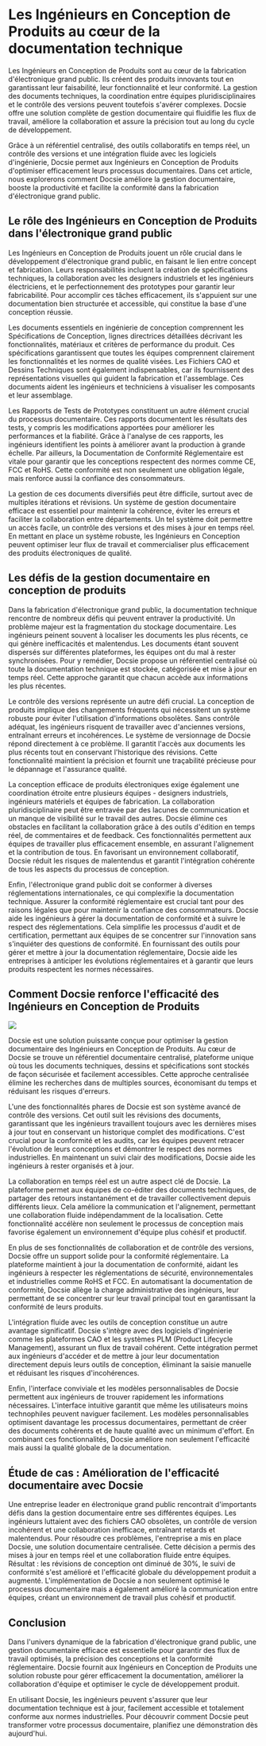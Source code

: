 # Les Ingénieurs en Conception de Produits au cœur de la documentation technique

Les Ingénieurs en Conception de Produits sont au cœur de la fabrication d'électronique grand public. Ils créent des produits innovants tout en garantissant leur faisabilité, leur fonctionnalité et leur conformité. La gestion des documents techniques, la coordination entre équipes pluridisciplinaires et le contrôle des versions peuvent toutefois s'avérer complexes. Docsie offre une solution complète de gestion documentaire qui fluidifie les flux de travail, améliore la collaboration et assure la précision tout au long du cycle de développement.

Grâce à un référentiel centralisé, des outils collaboratifs en temps réel, un contrôle des versions et une intégration fluide avec les logiciels d'ingénierie, Docsie permet aux Ingénieurs en Conception de Produits d'optimiser efficacement leurs processus documentaires. Dans cet article, nous explorerons comment Docsie améliore la gestion documentaire, booste la productivité et facilite la conformité dans la fabrication d'électronique grand public.

## Le rôle des Ingénieurs en Conception de Produits dans l'électronique grand public

Les Ingénieurs en Conception de Produits jouent un rôle crucial dans le développement d'électronique grand public, en faisant le lien entre concept et fabrication. Leurs responsabilités incluent la création de spécifications techniques, la collaboration avec les designers industriels et les ingénieurs électriciens, et le perfectionnement des prototypes pour garantir leur fabricabilité. Pour accomplir ces tâches efficacement, ils s'appuient sur une documentation bien structurée et accessible, qui constitue la base d'une conception réussie.

Les documents essentiels en ingénierie de conception comprennent les Spécifications de Conception, lignes directrices détaillées décrivant les fonctionnalités, matériaux et critères de performance du produit. Ces spécifications garantissent que toutes les équipes comprennent clairement les fonctionnalités et les normes de qualité visées. Les Fichiers CAO et Dessins Techniques sont également indispensables, car ils fournissent des représentations visuelles qui guident la fabrication et l'assemblage. Ces documents aident les ingénieurs et techniciens à visualiser les composants et leur assemblage.

Les Rapports de Tests de Prototypes constituent un autre élément crucial du processus documentaire. Ces rapports documentent les résultats des tests, y compris les modifications apportées pour améliorer les performances et la fiabilité. Grâce à l'analyse de ces rapports, les ingénieurs identifient les points à améliorer avant la production à grande échelle. Par ailleurs, la Documentation de Conformité Réglementaire est vitale pour garantir que les conceptions respectent des normes comme CE, FCC et RoHS. Cette conformité est non seulement une obligation légale, mais renforce aussi la confiance des consommateurs.

La gestion de ces documents diversifiés peut être difficile, surtout avec de multiples itérations et révisions. Un système de gestion documentaire efficace est essentiel pour maintenir la cohérence, éviter les erreurs et faciliter la collaboration entre départements. Un tel système doit permettre un accès facile, un contrôle des versions et des mises à jour en temps réel. En mettant en place un système robuste, les Ingénieurs en Conception peuvent optimiser leur flux de travail et commercialiser plus efficacement des produits électroniques de qualité.

## Les défis de la gestion documentaire en conception de produits

Dans la fabrication d'électronique grand public, la documentation technique rencontre de nombreux défis qui peuvent entraver la productivité. Un problème majeur est la fragmentation du stockage documentaire. Les ingénieurs peinent souvent à localiser les documents les plus récents, ce qui génère inefficacités et malentendus. Les documents étant souvent dispersés sur différentes plateformes, les équipes ont du mal à rester synchronisées. Pour y remédier, Docsie propose un référentiel centralisé où toute la documentation technique est stockée, catégorisée et mise à jour en temps réel. Cette approche garantit que chacun accède aux informations les plus récentes.

Le contrôle des versions représente un autre défi crucial. La conception de produits implique des changements fréquents qui nécessitent un système robuste pour éviter l'utilisation d'informations obsolètes. Sans contrôle adéquat, les ingénieurs risquent de travailler avec d'anciennes versions, entraînant erreurs et incohérences. Le système de versionnage de Docsie répond directement à ce problème. Il garantit l'accès aux documents les plus récents tout en conservant l'historique des révisions. Cette fonctionnalité maintient la précision et fournit une traçabilité précieuse pour le dépannage et l'assurance qualité.

La conception efficace de produits électroniques exige également une coordination étroite entre plusieurs équipes - designers industriels, ingénieurs matériels et équipes de fabrication. La collaboration pluridisciplinaire peut être entravée par des lacunes de communication et un manque de visibilité sur le travail des autres. Docsie élimine ces obstacles en facilitant la collaboration grâce à des outils d'édition en temps réel, de commentaires et de feedback. Ces fonctionnalités permettent aux équipes de travailler plus efficacement ensemble, en assurant l'alignement et la contribution de tous. En favorisant un environnement collaboratif, Docsie réduit les risques de malentendus et garantit l'intégration cohérente de tous les aspects du processus de conception.

Enfin, l'électronique grand public doit se conformer à diverses réglementations internationales, ce qui complexifie la documentation technique. Assurer la conformité réglementaire est crucial tant pour des raisons légales que pour maintenir la confiance des consommateurs. Docsie aide les ingénieurs à gérer la documentation de conformité et à suivre le respect des réglementations. Cela simplifie les processus d'audit et de certification, permettant aux équipes de se concentrer sur l'innovation sans s'inquiéter des questions de conformité. En fournissant des outils pour gérer et mettre à jour la documentation réglementaire, Docsie aide les entreprises à anticiper les évolutions réglementaires et à garantir que leurs produits respectent les normes nécessaires.

## Comment Docsie renforce l'efficacité des Ingénieurs en Conception de Produits

![](https://cdn.docsie.io/workspace_PxAvC1Uenuc7ad6H3/doc_wn84Jkoc6hIMTO2eE/file_WyrqEK0E1zfn5P8Ia/image_ed244903-132a-cf9b-c7f2-bda1651bfa30.jpg)

Docsie est une solution puissante conçue pour optimiser la gestion documentaire des Ingénieurs en Conception de Produits. Au cœur de Docsie se trouve un référentiel documentaire centralisé, plateforme unique où tous les documents techniques, dessins et spécifications sont stockés de façon sécurisée et facilement accessibles. Cette approche centralisée élimine les recherches dans de multiples sources, économisant du temps et réduisant les risques d'erreurs.

L'une des fonctionnalités phares de Docsie est son système avancé de contrôle des versions. Cet outil suit les révisions des documents, garantissant que les ingénieurs travaillent toujours avec les dernières mises à jour tout en conservant un historique complet des modifications. C'est crucial pour la conformité et les audits, car les équipes peuvent retracer l'évolution de leurs conceptions et démontrer le respect des normes industrielles. En maintenant un suivi clair des modifications, Docsie aide les ingénieurs à rester organisés et à jour.

La collaboration en temps réel est un autre aspect clé de Docsie. La plateforme permet aux équipes de co-éditer des documents techniques, de partager des retours instantanément et de travailler collectivement depuis différents lieux. Cela améliore la communication et l'alignement, permettant une collaboration fluide indépendamment de la localisation. Cette fonctionnalité accélère non seulement le processus de conception mais favorise également un environnement d'équipe plus cohésif et productif.

En plus de ses fonctionnalités de collaboration et de contrôle des versions, Docsie offre un support solide pour la conformité réglementaire. La plateforme maintient à jour la documentation de conformité, aidant les ingénieurs à respecter les réglementations de sécurité, environnementales et industrielles comme RoHS et FCC. En automatisant la documentation de conformité, Docsie allège la charge administrative des ingénieurs, leur permettant de se concentrer sur leur travail principal tout en garantissant la conformité de leurs produits.

L'intégration fluide avec les outils de conception constitue un autre avantage significatif. Docsie s'intègre avec des logiciels d'ingénierie comme les plateformes CAO et les systèmes PLM (Product Lifecycle Management), assurant un flux de travail cohérent. Cette intégration permet aux ingénieurs d'accéder et de mettre à jour leur documentation directement depuis leurs outils de conception, éliminant la saisie manuelle et réduisant les risques d'incohérences.

Enfin, l'interface conviviale et les modèles personnalisables de Docsie permettent aux ingénieurs de trouver rapidement les informations nécessaires. L'interface intuitive garantit que même les utilisateurs moins technophiles peuvent naviguer facilement. Les modèles personnalisables optimisent davantage les processus documentaires, permettant de créer des documents cohérents et de haute qualité avec un minimum d'effort. En combinant ces fonctionnalités, Docsie améliore non seulement l'efficacité mais aussi la qualité globale de la documentation.

## Étude de cas : Amélioration de l'efficacité documentaire avec Docsie

Une entreprise leader en électronique grand public rencontrait d'importants défis dans la gestion documentaire entre ses différentes équipes. Les ingénieurs luttaient avec des fichiers CAO obsolètes, un contrôle de version incohérent et une collaboration inefficace, entraînant retards et malentendus. Pour résoudre ces problèmes, l'entreprise a mis en place Docsie, une solution documentaire centralisée. Cette décision a permis des mises à jour en temps réel et une collaboration fluide entre équipes. Résultat : les révisions de conception ont diminué de 30%, le suivi de conformité s'est amélioré et l'efficacité globale du développement produit a augmenté. L'implémentation de Docsie a non seulement optimisé le processus documentaire mais a également amélioré la communication entre équipes, créant un environnement de travail plus cohésif et productif.

## Conclusion

Dans l'univers dynamique de la fabrication d'électronique grand public, une gestion documentaire efficace est essentielle pour garantir des flux de travail optimisés, la précision des conceptions et la conformité réglementaire. Docsie fournit aux Ingénieurs en Conception de Produits une solution robuste pour gérer efficacement la documentation, améliorer la collaboration d'équipe et optimiser le cycle de développement produit.

En utilisant Docsie, les ingénieurs peuvent s'assurer que leur documentation technique est à jour, facilement accessible et totalement conforme aux normes industrielles. Pour découvrir comment Docsie peut transformer votre processus documentaire, planifiez une démonstration dès aujourd'hui.
